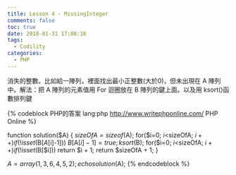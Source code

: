```yaml
---
title: Lesson 4 - MissingInteger
comments: false
toc: true
date: 2018-01-31 17:08:10
tags:
  - Codility
categories:
  - PHP
---
```


消失的整數。比如給一陣列，裡面找出最小正整數(大於0)，但未出現在 A 陣列中。解法：把 A 陣列的元素值用 For 迴圈放在 B 陣列的鍵上面。以及用 ksort()函數排列鍵

<!-- more -->



{% codeblock PHP的答案 lang:php http://www.writephponline.com/ PHP Online %}

function solution($A) {
    $sizeOfA = sizeof($A);
    for($i=0; $i<$sizeOfA; $i++)
        if(!isset($B[$A[$i]-1]))
            $B[$A[$i]-1] = true;
    ksort($B);
    for($i=0; $i<$sizeOfA; $i++)
        if(!isset($B[$i]))
            return $i + 1;
    return $sizeOfA + 1;
}

$A = array(1, 3, 6, 4, 5, 2);
echo solution($A);
{% endcodeblock %}	
